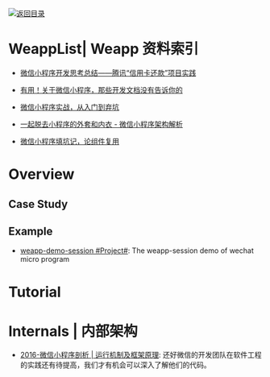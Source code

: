 [![返回目录](https://user-images.githubusercontent.com/5803001/38079637-ff0abcf0-3371-11e8-9b76-ad651620afc7.jpg)](https://github.com/wxyyxc1992/Awesome-Lists)

# WeappList| Weapp 资料索引

- [微信小程序开发思考总结——腾讯“信用卡还款”项目实践](http://mp.weixin.qq.com/s?__biz=MzA3NTYzODYzMg==&mid=2653578147&idx=1&sn=dc8ed8974bd7086389155eecc82e524d&chksm=84b3b1a4b3c438b275dc04bc454b1177fce1e3175841bd09a3be23ca8bf17679e3be90556d68&scene=4#wechat_redirect)

- [有用！关于微信小程序，那些开发文档没有告诉你的 ](http://www.wxapp-union.com/portal.php?aid=327)

- [微信小程序实战，从入门到弃坑](http://www.jianshu.com/p/4433d46e6235)

- [一起脱去小程序的外套和内衣 - 微信小程序架构解析](http://mp.weixin.qq.com/s/KxqdX16MH8AX7ZYv8CQNIw)

* [微信小程序填坑记，论组件复用](https://segmentfault.com/n/1330000007037416)

# Overview

## Case Study

## Example

- [weapp-demo-session #Project#](https://github.com/CFETeam/weapp-demo-session): The weapp-session demo of wechat micro program

# Tutorial

# Internals | 内部架构

- [2016-微信小程序剖析 | 运行机制及框架原理](https://parg.co/mUU): 还好微信的开发团队在软件工程的实践还有待提高，我们才有机会可以深入了解他们的代码。
